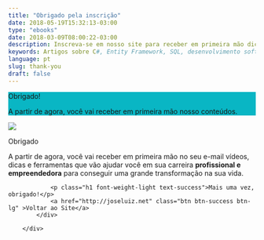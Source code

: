 ```yaml
---
title: "Obrigado pela inscrição"
date: 2018-05-19T15:32:13-03:00
type: "ebooks"
date: 2018-03-09T08:00:22-03:00
description: Inscreva-se em nosso site para receber em primeira mão dicas, ferramentas e artigos para você aplicar no seu dia a dia de desenvolvedor ou empresário!
keywords: Artigos sobre C#, Entity Framework, SQL, desenvolvimento software e empreendedorismo.
language: pt
slug: thank-you
draft: false
---
```

<link rel="stylesheet" href="/assets/css/join.css">

<section class="p-3 rounded" style="background-color: #09b6c4">
    <div class="container text-center">
        <p class="h1 font-weight-bold text-white"> Obrigado!</p>
        <p class="lead font-weight-light text-white mb-2">A partir de agora, você vai receber em primeira mão nosso conteúdos.</p>
    </div>
</section>
<section class="bg-white pt-4">
        <div class="row">
            <div class="col-md-6">
                <img class="img-fluid rounded" src="https://i.imgur.com/oFWpWKi.png">
            </div>
            <div class="col-md-6 text-left">
                <p class="h5 font-weight-bold">Obrigado</p>
                <p>
                    A partir de agora, você vai receber em primeira mão no seu e-mail vídeos, dicas e ferramentas que vão ajudar você em  sua carreira <b>profissional e empreendedora</b> para conseguir uma grande transformação na sua vida.
                </p>
                
                <p class="h1 font-weight-light text-success">Mais uma vez, obrigado!</p>
                <a href="http://joseluiz.net" class="btn btn-success btn-lg" >Voltar ao Site</a>
            </div>
              
        </div>
</section>